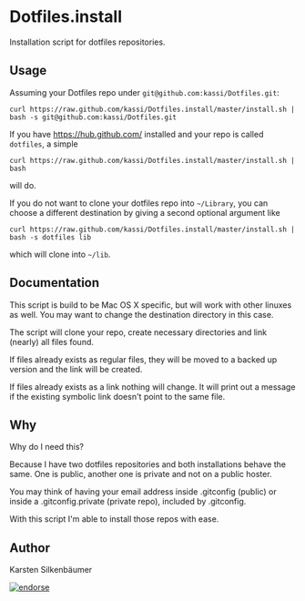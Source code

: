 # Dotfiles.install

Installation script for dotfiles repositories.

## Usage

Assuming your Dotfiles repo under `git@github.com:kassi/Dotfiles.git`:

    curl https://raw.github.com/kassi/Dotfiles.install/master/install.sh | bash -s git@github.com:kassi/Dotfiles.git

If you have https://hub.github.com/ installed and your repo is called `dotfiles`, a simple

    curl https://raw.github.com/kassi/Dotfiles.install/master/install.sh | bash

will do.

If you do not want to clone your dotfiles repo into `~/Library`, you can choose a different destination by giving a second optional argument like

    curl https://raw.github.com/kassi/Dotfiles.install/master/install.sh | bash -s dotfiles lib

which will clone into `~/lib`.

## Documentation

This script is build to be Mac OS X specific, but will work with other linuxes as well. You may want to change the destination directory in this case.

The script will clone your repo, create necessary directories and link (nearly) all files found.

If files already exists as regular files, they will be moved to a backed up version and the link will be created.

If files already exists as a link nothing will change.
It will print out a message if the existing symbolic link doesn't point to the same file.

## Why

Why do I need this?

Because I have two dotfiles repositories and both installations behave the same.
One is public, another one is private and not on a public hoster.

You may think of having your email address inside .gitconfig (public) or inside a .gitconfig.private (private repo), included by .gitconfig.

With this script I'm able to install those repos with ease.

## Author

Karsten Silkenbäumer

[![endorse](http://api.coderwall.com/ksi/endorsecount.png)](http://coderwall.com/ksi)

